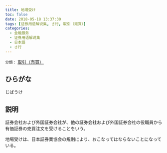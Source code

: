 ```yaml
---
title: 地場受け
toc: false
date: 2018-05-18 13:37:30
tags: [证券用语解说集, さ行, 取引（売買）]
categories:
  - 金融服务
  - 证券用语解说集
  - 日本語
  - さ行
---
```


`分類：` [取引（売買）](/tags/取引（売買）/)

## ひらがな

じばうけ

## 説明

証券会社および外国証券会社が、他の証券会社および外国証券会社の役職員から有価証券の売買注文を受けることをいう。

地場受けは、日本証券業協会の規則により、おこなってはならないことになっている。
